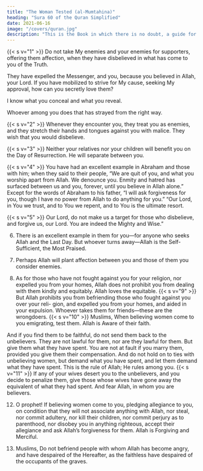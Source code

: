 ```yaml
---
title: "The Woman Tested (al-Mumtahina)"
heading: "Sura 60 of the Quran Simplified"
date: 2021-06-16
image: "/covers/quran.jpg"
description: "This is the Book in which there is no doubt, a guide for the righteous."
---
```



{{< s v="1" >}}  Do not take My enemies and your enemies for supporters, offering them affection, when they have disbelieved in what has come to you of the Truth. 

They have expelled the Messenger, and you, because you believed in Allah, your Lord. If you have mobilized to strive for My cause, seeking My approval, how can you secretly love them? 

I know what you conceal and what you reveal.

Whoever among you does that has strayed from the right way.

{{< s v="2" >}}  Whenever they encounter you, they treat you as enemies, and they stretch their hands
and tongues against you with malice. They wish that you would disbelieve.

{{< s v="3" >}}  Neither your relatives nor your children will benefit you on the Day of Resurrection.
He will separate between you. 

{{< s v="4" >}}  You have had an excellent example in Abraham and those with him; when they said to
their people, “We are quit of you, and what you worship apart from Allah. We denounce you. Enmity and hatred has surfaced between us and you, forever, until you believe in Allah alone.” Except for the words of Abraham to his father, “I will ask forgiveness for you, though I have no power from Allah to do anything for you.” “Our Lord, in You we trust, and to You we repent, and to You is the ultimate resort.

{{< s v="5" >}}  Our Lord, do not make us a target for those who disbelieve, and forgive us, our Lord. You
are indeed the Mighty and Wise.”

6. There is an excellent example in them for you—for anyone who seeks Allah and the
Last Day. But whoever turns away—Allah is the Self-Sufficient, the Most Praised.
7. Perhaps Allah will plant affection between you and those of them you consider enemies.

8. As for those who have not fought against you for your religion, nor expelled you from
your homes, Allah does not prohibit you from dealing with them kindly and equitably.
Allah loves the equitable.
{{< s v="9" >}}  But Allah prohibits you from befriending
those who fought against you over your reli-
gion, and expelled you from your homes, and
aided in your expulsion. Whoever takes them for friends—these are the wrongdoers.
{{< s v="10" >}}  Muslims,  When believing women come to you emigrating, test them.
Allah is Aware of their faith. 

And if you find them to be faithful, do not send them back to
the unbelievers. They are not lawful for them,
nor are they lawful for them. But give them
what they have spent. You are not at fault if
you marry them, provided you give them
their compensation. And do not hold on to
ties with unbelieving women, but demand
what you have spent, and let them demand
what they have spent. This is the rule of Allah; He rules among you.
{{< s v="11" >}}  If any of your wives desert you to the unbelievers, and you decide to penalize them, give
those whose wives have gone away the equivalent of what they had spent. And fear Allah,
in whom you are believers.

12. O prophet! If believing women come to you, pledging allegiance to you, on condition
that they will not associate anything with Allah, nor steal, nor commit adultery, nor kill
their children, nor commit perjury as to parenthood, nor disobey you in anything
righteous, accept their allegiance and ask Allah’s forgiveness for them. Allah is Forgiving
and Merciful.

13. Muslims,  Do not befriend people with whom Allah has become angry, and
have despaired of the Hereafter, as the faithless have despaired of the occupants of the
graves.


